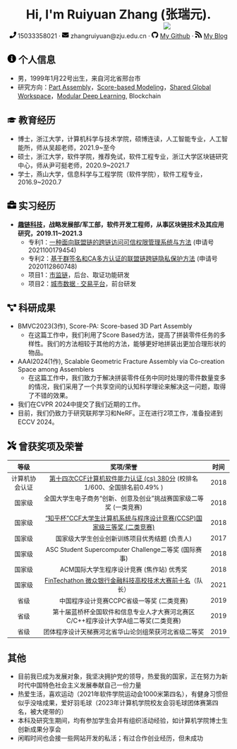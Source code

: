 
<div align=center>
     <h1>Hi, I'm Ruiyuan Zhang (张瑞元). <img src="assets/zjz_1.jpg" align=right width="150px"/></h1>
     <div>
         <span>
             <img src="assets/phone-solid.svg" width="15px">
             15033358021
         </span>
         ·
         <span>
             <img src="assets/envelope-solid.svg" width="15px">
             zhangruiyuan@zju.edu.cn
         </span>
         ·
         <span>
             <img src="assets/github-brands.svg" width="15px">
             <a href=https://github.com/Ruiyuan-Zhang>My Github</a>
         </span>
         ·
         <span>
             <img src="assets/rss-solid.svg" width="15px">
             <a href="https://blog.csdn.net/qq_36160277">My Blog</a>
         </span>
     </div>
 </div>

 ## <img src="assets/info-circle-solid.svg" width="20px"> 个人信息 

 - 男，1999年1月22号出生，来自河北省邢台市
 - 研究方向：[Part Assembly](https://proceedings.neurips.cc/paper/2020/file/45fbc6d3e05ebd93369ce542e8f2322d-Paper.pdf)，[Score-based Modeling](https://arxiv.org/abs/2011.13456)，[Shared Global Workspace](https://arxiv.org/abs/2103.01197)，[Modular Deep Learning](https://arxiv.org/abs/2302.11529), Blockchain

## <img src="assets/graduation-cap-solid.svg" width="20px"> 教育经历

- 博士，浙江大学，计算机科学与技术学院，硕博连读，人工智能专业，人工智能所，师从吴超老师，2021.9~至今
- 硕士，浙江大学，软件学院，推荐免试，软件工程专业，浙江大学区块链研究中心，师从尹可挺老师，2020.9~2021.7
- 学士，燕山大学，信息科学与工程学院（软件学院），软件工程专业，2016.9~2020.7

## <img src="assets/briefcase-solid.svg" width="20px"> 实习经历

- **[趣链科技](https://www.hyperchain.cn/about/company)，战略发展部/军工部，软件开发工程师，从事区块链技术及其应用研究，2019.11~2021.3**
   - 专利1：[一种面向联盟链的跨链访问可信权限管理系统与方法](https://www.patent9.com/patent/202110017945.4.html) (申请号2021100179454)
   - 专利2：[基于群签名和CA多方认证的联盟链跨链隐私保护方法](https://www.izhuanli.com/patentservice/CN202011286074.8.html) (申请号2020112860748)
   - 项目1：[市监链](https://www.wetrustchain.com/)，后台、取证功能研发
   - 项目2：[城市数据 · 交易平台](https://mp.weixin.qq.com/s/Q_NAalSFYQX5B2HQZRcoVw)，前台研发

## <img src="assets/project-diagram-solid.svg" width="20px"> 科研成果

- BMVC2023(3作), Score-PA: Score-based 3D Part Assembly
     - 在这篇工作中，我们利用了Score Based方法，提高了拼装零件任务的多样性。我们的方法相较于其他的方法，能够更好地拼装出更加合理形状的物品。
- AAAI2024(1作), Scalable Geometric Fracture Assembly via Co-creation Space among Assemblers
     - 在这篇工作中，我们致力于解决拼装零件任务中同时处理的零件数量变多的情况，我们采用了一个共享空间的认知科学理论来解决这一问题，取得了不错的效果。
- 我们在CVPR 2024中提交了我们近期的工作。
- 目前，我们仍致力于研究联邦学习和NeRF。正在进行2项工作，准备投递到ECCV 2024。


## <img src="assets/tools-solid.svg" width="20px"> 曾获奖项及荣誉

|      等级      |                          奖项/荣誉                           | 时间 |
| :------------: | :----------------------------------------------------------: | :--: |
| 计算机协会认证 | [第十四次CCF计算机软件能力认证 (cs) 380分](https://blog.csdn.net/qq_36160277/article/details/82751577) (校排名1/600、全国排名前0.49% ) | 2018 |
|     国家级     | 全国大学生电子商务“创新、创意及创业”挑战赛国家级二等奖 (一类竞赛) | 2018 |
|     国家级     | [“知乎杯”CCF大学生计算机系统与程序设计竞赛(CCSP)国家级三等奖 (二类竞赛)](https://www.sohu.com/a/272943716_661672) | 2018 |
|     国家级     |        国家级大学生创业创新训练项目优秀结题 (负责人)         | 2017 |
|     国家级     |     ASC Student Supercomputer Challenge二等奖 (国际赛事)     | 2018 |
|     国家级     |          ACM国际大学生程序设计竞赛 (焦作站) 优秀奖           | 2018 |
|     国家级     |          [FinTechathon 微众银行金融科技高校技术大赛前十名](https://github.com/Ruiyuan-Zhang/baize)（队长）          | 2021 |
|      省级      |          中国程序设计竞赛CCPC省级一等奖 (二类竞赛)           | 2019 |
|      省级      | 第十届蓝桥杯全国软件和信息专业人才大赛河北赛区C/C++程序设计大学A组二等奖(二类竞赛) | 2019 |
|      省级      |     团体程序设计天梯赛河北省华山论剑组荣获河北省级二等奖     | 2019 |


## 其他

- 目前我已成为发展对象，我坚决拥护党的领导，热爱我的国家，正在努力为新时代中国特色社会主义发展奉献自己一份力量
- 热爱生活，喜欢运动（2021年软件学院运动会1000米第四名），有健身习惯但似乎没啥成果，爱好羽毛球（2023年计算机学院校友会羽毛球团体赛第四名，被大佬带的）
- 本科及研究生期间，均有参加学生会并有组织活动经验，如计算机学院博士生创新成果分享会
- 闲暇时间也会接一些网站开发的私活；有过合作创业经历，但未成功
